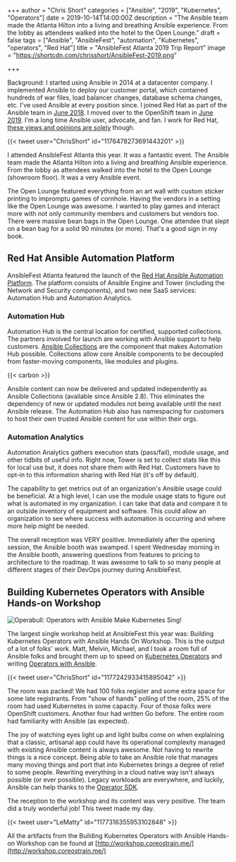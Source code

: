 +++
author = "Chris Short"
categories = ["Ansible", "2019", "Kubernetes", "Operators"]
date = 2019-10-14T14:00:00Z
description = "The Ansible team made the Atlanta Hilton into a living and breathing Ansible experience. From the lobby as attendees walked into the hotel to the Open Lounge."
draft = false
tags = ["Ansible", "AnsibleFest", "automation", "Kubernetes", "operators", "Red Hat"]
title = "AnsibleFest Atlanta 2019 Trip Report"
image = "https://shortcdn.com/chrisshort/AnsibleFest-2019.png"

+++

Background: I started using Ansible in 2014 at a datacenter company. I implemented Ansible to deploy our customer portal, which contained hundreds of war files, load balancer changes, database schema changes, etc. I've used Ansible at every position since. I joined Red Hat as part of the Ansible team in [June 2018](/joining-ansible-team-at-red-hat/). I moved over to the OpenShift team in [June 2019](/joining-forces-with-openshift/). I'm a long time Ansible user, advocate, and fan. I work for Red Hat, [these views and opinions are solely](/terms/) though.

{{< tweet user="ChrisShort" id="1176478273691443201" >}}

I attended AnsibleFest Atlanta this year. It was a fantastic event. The Ansible team made the Atlanta Hilton into a living and breathing Ansible experience. From the lobby as attendees walked into the hotel to the Open Lounge (showroom floor). It was a very Ansible event.

The Open Lounge featured everything from an art wall with custom sticker printing to impromptu games of cornhole. Having the vendors in a setting like the Open Lounge was awesome. I wanted to play games and interact more with not only community members and customers but vendors too. There were massive bean bags in the Open Lounge. One attendee that slept on a bean bag for a solid 90 minutes (or more). That's a good sign in my book.

## Red Hat Ansible Automation Platform

AnsibleFest Atlanta featured the launch of the [Red Hat Ansible Automation Platform](https://www.ansible.com/products/automation-platform). The platform consists of Ansible Engine and Tower (including the Network and Security components), and two new SaaS services: Automation Hub and Automation Analytics.

### Automation Hub

Automation Hub is the central location for certified, supported collections. The partners involved for launch are working with Ansible support to help customers. [Ansible Collections](https://galaxy.ansible.com/docs/contributing/creating_collections.html) are the component that makes Automation Hub possible. Collections allow core Ansible components to be decoupled from faster-moving components, like modules and plugins.

{{< carbon >}}

Ansible content can now be delivered and updated independently as Ansible Collections (available since Ansible 2.8). This eliminates the dependency of new or updated modules not being available until the next Ansible release. The Automation Hub also has namespacing for customers to host their own trusted Ansible content for use within their orgs.

### Automation Analytics

Automation Analytics gathers execution stats (pass/fail), module usage, and other tidbits of useful info. Right now, Tower is set to collect stats like this for local use but, it does not share them with Red Hat. Customers have to opt-in to this information sharing with Red Hat (it's off by default).

The capability to get metrics out of an organization's Ansible usage could be beneficial. At a high level, I can use the module usage stats to figure out what is automated in my organization. I can take that data and compare it to an outside inventory of equipment and software. This could allow an organization to see where success with automation is occurring and where more help might be needed.


The overall reception was VERY positive. Immediately after the opening session, the Ansible booth was swamped. I spent Wednesday morning in the Ansible booth, answering questions from features to pricing to architecture to the roadmap. It was awesome to talk to so many people at different stages of their DevOps journey during AnsibleFest.

## Building Kubernetes Operators with Ansible Hands-on Workshop

![Operabull: Operators with Ansible Make Kubernetes Sing!](https://shortcdn.com/chrisshort/operabull-official-500.png#center)

The largest single workshop held at AnsibleFest this year was: Building Kubernetes Operators with Ansible Hands On Workshop. This is the output of a lot of folks' work. Matt, Melvin, Michael, and I took a room full of Ansible folks and brought them up to speed on [Kubernetes Operators](https://kubernetes.io/docs/concepts/extend-kubernetes/operator/) and writing [Operators with Ansible](https://ansible.com/operators/).

{{< tweet user="ChrisShort" id="1177242933415895042" >}}

The room was packed! We had 100 folks register and some extra space for some late registrants. From "show of hands" polling of the room, 25% of the room had used Kubernetes in some capacity. Four of those folks were OpenShift customers. Another four had written Go before. The entire room had familiarity with Ansible (as expected).

The joy of watching eyes light up and light bulbs come on when explaining that a classic, artisanal app could have its operational complexity managed with existing Ansible content is always awesome. Not having to rewrite things is a nice concept. Being able to take an Ansible role that manages many moving things and port that into Kubernetes brings a degree of relief to some people. Rewriting everything in a cloud native way isn't always possible (or ever possible). Legacy workloads are everywhere, and luckily, Ansible can help thanks to the [Operator SDK](https://github.com/operator-framework/operator-sdk).

The reception to the workshop and its content was very positive. The team did a truly wonderful job! This tweet made my day.

{{< tweet user="LeMatty" id="1177316355953102848" >}}

All the artifacts from the Building Kubernetes Operators with Ansible Hands-on Workshop can be found at [http://workshop.coreostrain.me/](http://workshop.coreostrain.me/)
